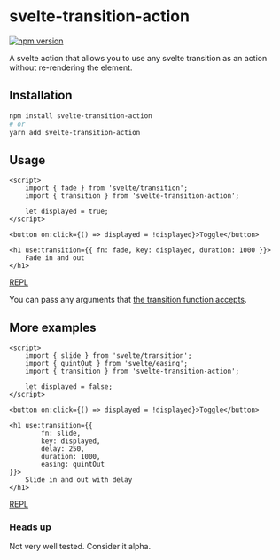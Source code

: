 # svelte-transition-action

[![npm version](https://badge.fury.io/js/svelte-transition-action.svg)](https://badge.fury.io/js/svelte-transition-action)

A svelte action that allows you to use any svelte transition as an action without re-rendering the element.

## Installation

```bash
npm install svelte-transition-action
# or
yarn add svelte-transition-action
```

## Usage

```svelte
<script>
    import { fade } from 'svelte/transition';
    import { transition } from 'svelte-transition-action';
  
    let displayed = true;
</script>

<button on:click={() => displayed = !displayed}>Toggle</button>

<h1 use:transition={{ fn: fade, key: displayed, duration: 1000 }}>
    Fade in and out
</h1>
```

[REPL](https://svelte.dev/repl/94016945d3af465c8ffab47854b5771d?version=3.58.0)

You can pass any arguments
that [the transition function accepts](https://svelte.dev/docs#template-syntax-element-directives-transition-fn).

## More examples

```svelte
<script>
	import { slide } from 'svelte/transition';
	import { quintOut } from 'svelte/easing';
	import { transition } from 'svelte-transition-action';

	let displayed = false;
</script>

<button on:click={() => displayed = !displayed}>Toggle</button>

<h1 use:transition={{
		fn: slide,
		key: displayed,
		delay: 250,
		duration: 1000,
		easing: quintOut
}}>
	Slide in and out with delay
</h1>
``` 

[REPL](https://svelte.dev/repl/c3ace6cb2b3d44618f7ba968f4ecedee?version=3.58.0)

### Heads up

Not very well tested. Consider it alpha.
